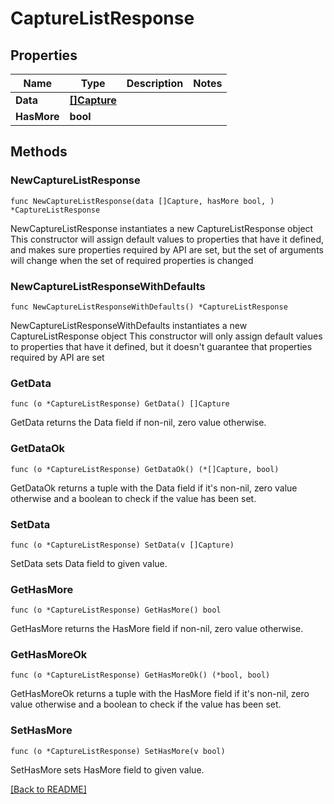 # CaptureListResponse

## Properties

Name | Type | Description | Notes
------------ | ------------- | ------------- | -------------
**Data** | [**[]Capture**](Capture.md) |  | 
**HasMore** | **bool** |  | 

## Methods

### NewCaptureListResponse

`func NewCaptureListResponse(data []Capture, hasMore bool, ) *CaptureListResponse`

NewCaptureListResponse instantiates a new CaptureListResponse object
This constructor will assign default values to properties that have it defined,
and makes sure properties required by API are set, but the set of arguments
will change when the set of required properties is changed

### NewCaptureListResponseWithDefaults

`func NewCaptureListResponseWithDefaults() *CaptureListResponse`

NewCaptureListResponseWithDefaults instantiates a new CaptureListResponse object
This constructor will only assign default values to properties that have it defined,
but it doesn't guarantee that properties required by API are set

### GetData

`func (o *CaptureListResponse) GetData() []Capture`

GetData returns the Data field if non-nil, zero value otherwise.

### GetDataOk

`func (o *CaptureListResponse) GetDataOk() (*[]Capture, bool)`

GetDataOk returns a tuple with the Data field if it's non-nil, zero value otherwise
and a boolean to check if the value has been set.

### SetData

`func (o *CaptureListResponse) SetData(v []Capture)`

SetData sets Data field to given value.


### GetHasMore

`func (o *CaptureListResponse) GetHasMore() bool`

GetHasMore returns the HasMore field if non-nil, zero value otherwise.

### GetHasMoreOk

`func (o *CaptureListResponse) GetHasMoreOk() (*bool, bool)`

GetHasMoreOk returns a tuple with the HasMore field if it's non-nil, zero value otherwise
and a boolean to check if the value has been set.

### SetHasMore

`func (o *CaptureListResponse) SetHasMore(v bool)`

SetHasMore sets HasMore field to given value.



[[Back to README]](../../README.md)


